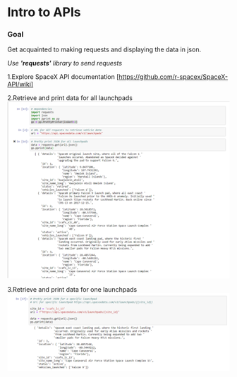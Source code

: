 # Intro to APIs

### Goal
Get acquainted to making requests and displaying the data in json.

*Use **'requests'** library to send requests*

1.Explore SpaceX API documentation
[https://github.com/r-spacex/SpaceX-API/wiki]

2.Retrieve and print data for all launchpads
![alt text](spaceX_1.png)

3.Retrieve and print data for one launchpads
![alt text](spaceX_2.png)
